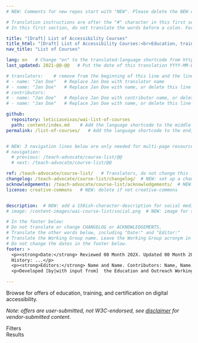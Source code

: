 ```yaml
---
# NEW: Comments for new repos start with "NEW". Please delete the NEW comments. Leave the other comments for translators. Also, search for @@s to replace. For multi-page resources and other frontmatter info, see: https://wai-website-theme.netlify.app/writing/frontmatter/

# Translation instructions are after the "#" character in this first section. They are comments that do not show up in the web page. You do not need to translate the instructions after #.
# In this first section, do not translate the words before a colon. For example, do not translate "title:". Do translate the text after "title:".

title: "[Draft] List of Accessibility Courses"
title_html: "[Draft] List of Accessibility Courses:<br>Education, training, and certification" 
nav_title: "List of Courses"

lang: en   # Change "en" to the translated-language shortcode from https://www.iana.org/assignments/language-subtag-registry/language-subtag-registry
last_updated: 2021-@@-@@   # Put the date of this translation YYYY-MM-DD (with month in the middle)

# translators:    # remove from the beginning of this line and the lines below: "# " (the hash sign and the space)
# - name: "Jan Doe"   # Replace Jan Doe with translator name
# - name: "Jan Doe"   # Replace Jan Doe with name, or delete this line if not multiple translators
# contributors:
# - name: "Jan Doe"   # Replace Jan Doe with contributor name, or delete this line if none
# - name: "Jan Doe"   # Replace Jan Doe with name, or delete this line if not multiple contributors

github:
  repository: leticiaseixas/wai-list-of-courses
  path: content/index.md    # Add the language shortcode to the middle of the filename, for example: content/index.fr.md
permalink: /list-of-courses/   # Add the language shortcode to the end, with no slash at end, for example: /link/to/page/fr


# NEW: 3 navigation lines below are only needed for multi-page resources where you have previous and next at the bottom. If so, un-comment them; otherwise delete these lines.
# navigation:
  # previous: /teach-advocate/course-list/@@
  # next: /teach-advocate/course-list/@@

ref: /teach-advocate/course-list/   # Translators, do not change this
changelog: /teach-advocate/course-list/changelog/  # NEW: set up a changelog so it's ready for later
acknowledgements: /teach-advocate/course-list/acknowledgements/  # NEW: delete if don't have a separate acknowledgements page. And delete it in the footer below.
license: creative-commons   # NEW: delete if not creative-commons


description:  # NEW: add a 150ish-character-description for social media   # translate the description
# image: /content-images/wai-course-list/social.png  # NEW: image for social media (leave commented out if we don't have a specific one for this reource)

# In the footer below:
# Do not translate or change CHANGELOG or ACKNOWLEDGEMENTS.
# Translate the other words below, including "Date:" and "Editor:"
# Translate the Working Group name. Leave the Working Group acronym in English.
# Do not change the dates in the footer below.
footer: >
  <p><strong>Date:</strong> Reviewed 00 Month 202X. Updated 00 Month 202X. First published 00 Month 202X. CHANGELOG.<br>
  History: ...</p>
  <p><strong>Editors:</strong> Name and Name. Contributors: Name, Name, and <a href="https://www.w3.org/WAI/EO/participants">EOWG Participants</a>. ACKNOWLEDGEMENTS lists contributors. Previous editors: Name; previous contributors: Name.</p>
  <p>Developed [by|with input from]  the Education and Outreach Working Group (<a href="http://www.w3.org/WAI/EO/">EOWG</a>), with the <a href="@@">Acme Task Force</a>. Previously developed  as part of the <a href="@@">Acme Project</a> funded by the Money Org. Updated as part of the <a href="@@">Acme Project</a> funded by the Money Org.</p>

---
```


<style> 
{% include css/styles.css %}
</style>

Browse for offers of education, training, and certification on digital accessibility.

*Note: offers are user-submitted, not W3C-endorsed, see [disclaimer](#disclaimer) for vendor-submitted content.*


<!-- <a class="button button-more submit-a-offer" href="submit-an-offer"><span>Submit an offer</span></a> 
-->


<div class="offers">
  <div id="left-col">
  Filters
  </div>
  <div>
    Results
    
  </div>
</div>

<script>
{% include js/offers.js %}
</script>
